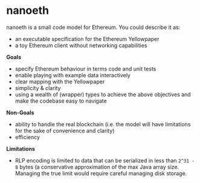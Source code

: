 # nanoeth

nanoeth is a small code model for Ethereum. You could describe it as:
- an executable specification for the Ethereum Yellowpaper
- a toy Ethereum client without networking capabilities

**Goals**
- specify Ethereum behaviour in terms code and unit tests
- enable playing with example data interactively
- clear mapping with the Yellowpaper
- simplicity & clarity
- using a wealth of (wrapper) types to achieve the above objectives and make the codebase easy to
  navigate

**Non-Goals**
- ability to handle the real blockchain (i.e. the model will have limitations for the sake of
  convenience and clarity)
- efficiency

**Limitations**
- RLP encoding is limited to data that can be serialized in less than `2^31 - 8` bytes (a
  conservative approximation of the max Java array size. Managing the true limit would require
  careful managing disk storage.